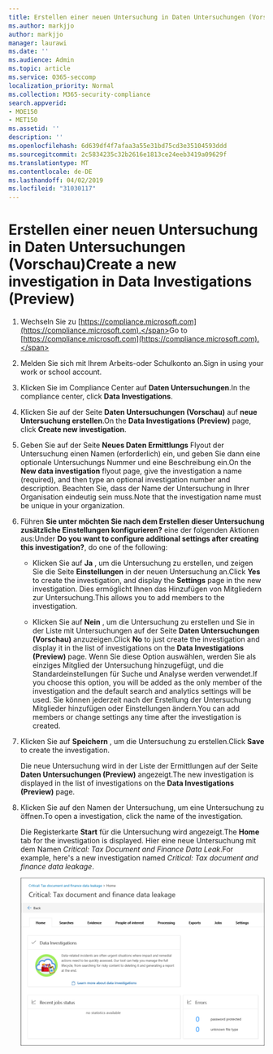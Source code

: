 ```yaml
---
title: Erstellen einer neuen Untersuchung in Daten Untersuchungen (Vorschau)
ms.author: markjjo
author: markjjo
manager: laurawi
ms.date: ''
ms.audience: Admin
ms.topic: article
ms.service: O365-seccomp
localization_priority: Normal
ms.collection: M365-security-compliance
search.appverid:
- MOE150
- MET150
ms.assetid: ''
description: ''
ms.openlocfilehash: 6d639df4f7afaa3a55e31bd75cd3e35104593ddd
ms.sourcegitcommit: 2c5834235c32b2616e1813ce24eeb3419a09629f
ms.translationtype: MT
ms.contentlocale: de-DE
ms.lasthandoff: 04/02/2019
ms.locfileid: "31030117"
---
```

# <a name="create-a-new-investigation-in-data-investigations-preview"></a><span data-ttu-id="47c95-102">Erstellen einer neuen Untersuchung in Daten Untersuchungen (Vorschau)</span><span class="sxs-lookup"><span data-stu-id="47c95-102">Create a new investigation in Data Investigations (Preview)</span></span>

1. <span data-ttu-id="47c95-103">Wechseln Sie zu [https://compliance.microsoft.com](https://compliance.microsoft.com).</span><span class="sxs-lookup"><span data-stu-id="47c95-103">Go to [https://compliance.microsoft.com](https://compliance.microsoft.com).</span></span>
    
2. <span data-ttu-id="47c95-104">Melden Sie sich mit Ihrem Arbeits-oder Schulkonto an.</span><span class="sxs-lookup"><span data-stu-id="47c95-104">Sign in using your work or school account.</span></span>
    
3. <span data-ttu-id="47c95-105">Klicken Sie im Compliance Center auf **Daten Untersuchungen**.</span><span class="sxs-lookup"><span data-stu-id="47c95-105">In the compliance center, click **Data Investigations**.</span></span>
 
4. <span data-ttu-id="47c95-106">Klicken Sie auf der Seite **Daten Untersuchungen (Vorschau)** auf **neue Untersuchung erstellen**.</span><span class="sxs-lookup"><span data-stu-id="47c95-106">On the **Data Investigations (Preview)** page, click **Create new investigation**.</span></span>
    
5. <span data-ttu-id="47c95-107">Geben Sie auf der Seite **Neues Daten Ermittlungs** Flyout der Untersuchung einen Namen (erforderlich) ein, und geben Sie dann eine optionale Untersuchungs Nummer und eine Beschreibung ein.</span><span class="sxs-lookup"><span data-stu-id="47c95-107">On the **New data investigation** flyout page, give the investigation a name (required), and then type an optional investigation number and description.</span></span> <span data-ttu-id="47c95-108">Beachten Sie, dass der Name der Untersuchung in Ihrer Organisation eindeutig sein muss.</span><span class="sxs-lookup"><span data-stu-id="47c95-108">Note that the investigation name must be unique in your organization.</span></span>

6. <span data-ttu-id="47c95-109">Führen **Sie unter möchten Sie nach dem Erstellen dieser Untersuchung zusätzliche Einstellungen konfigurieren?** eine der folgenden Aktionen aus:</span><span class="sxs-lookup"><span data-stu-id="47c95-109">Under **Do you want to configure additional settings after creating this investigation?**, do one of the following:</span></span>

    - <span data-ttu-id="47c95-110">Klicken Sie auf **Ja** , um die Untersuchung zu erstellen, und zeigen Sie die Seite **Einstellungen** in der neuen Untersuchung an.</span><span class="sxs-lookup"><span data-stu-id="47c95-110">Click **Yes** to create the investigation, and display the **Settings** page in the new investigation.</span></span> <span data-ttu-id="47c95-111">Dies ermöglicht Ihnen das Hinzufügen von Mitgliedern zur Untersuchung.</span><span class="sxs-lookup"><span data-stu-id="47c95-111">This allows you to add members to the investigation.</span></span>
    
    - <span data-ttu-id="47c95-112">Klicken Sie auf **Nein** , um die Untersuchung zu erstellen und Sie in der Liste mit Untersuchungen auf der Seite **Daten Untersuchungen (Vorschau)** anzuzeigen.</span><span class="sxs-lookup"><span data-stu-id="47c95-112">Click **No** to just create the investigation and display it in the list of investigations on the **Data Investigations (Preview)** page.</span></span> <span data-ttu-id="47c95-113">Wenn Sie diese Option auswählen, werden Sie als einziges Mitglied der Untersuchung hinzugefügt, und die Standardeinstellungen für Suche und Analyse werden verwendet.</span><span class="sxs-lookup"><span data-stu-id="47c95-113">If you choose this option, you will be added as the only member of the investigation and the default search and analytics settings will be used.</span></span> <span data-ttu-id="47c95-114">Sie können jederzeit nach der Erstellung der Untersuchung Mitglieder hinzufügen oder Einstellungen ändern.</span><span class="sxs-lookup"><span data-stu-id="47c95-114">You can add members or change settings any time after the investigation is created.</span></span>

7. <span data-ttu-id="47c95-115">Klicken Sie auf **Speichern** , um die Untersuchung zu erstellen.</span><span class="sxs-lookup"><span data-stu-id="47c95-115">Click **Save** to create the investigation.</span></span>

    <span data-ttu-id="47c95-116">Die neue Untersuchung wird in der Liste der Ermittlungen auf der Seite **Daten Untersuchungen (Preview)** angezeigt.</span><span class="sxs-lookup"><span data-stu-id="47c95-116">The new investigation is displayed in the list of investigations on the **Data Investigations (Preview)** page.</span></span> 

8. <span data-ttu-id="47c95-117">Klicken Sie auf den Namen der Untersuchung, um eine Untersuchung zu öffnen.</span><span class="sxs-lookup"><span data-stu-id="47c95-117">To open a investigation, click the name of the investigation.</span></span> 

    <span data-ttu-id="47c95-118">Die Registerkarte **Start** für die Untersuchung wird angezeigt.</span><span class="sxs-lookup"><span data-stu-id="47c95-118">The **Home** tab for the investigation is displayed.</span></span> <span data-ttu-id="47c95-119">Hier eine neue Untersuchung mit dem Namen *Critical: Tax Document and Finance Data Leak*.</span><span class="sxs-lookup"><span data-stu-id="47c95-119">For example, here's a new investigation named *Critical: Tax document and finance data leakage*.</span></span>

    ![Registerkarte "Start" für eine neue Untersuchung in Daten Untersuchungen](../media/NewDataInvestigations.png)
